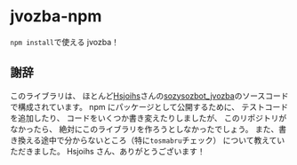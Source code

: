 # jvozba-npm

`npm install`で使える jvozba！

## 謝辞

このライブラリは、
ほとんど[Hsjoihs](https://twitter.com/hsjoihs)さんの[sozysozbot_jvozba](https://github.com/sozysozbot/sozysozbot_jvozba)のソースコードで構成されています。
npm にパッケージとして公開するために、
テストコードを追加したり、
コードをいくつか書き変えたりしましたが、
このリポジトリがなかったら、
絶対にこのライブラリを作ろうとしなかったでしょう。
また、書き換える途中で分からないところ（特に`tosmabru`チェック）
について教えていただきました。
Hsjoihs さん、ありがとうございます！
